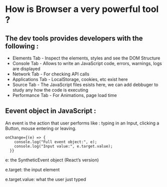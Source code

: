 # How is Browser a very powerful tool ?
## The dev tools provides developers with the following : 
- Elements Tab - Inspect the elements, styles and see the DOM Structure
- Console Tab - Allows to write an JavaScript code, errors, warnings, logs are displayed
- Network Tab - For checking API calls
- Applications Tab - LocalStorage, cookies, etc exist here
- Source Tab - The JavaScript files esists here, we can add debbuger to study any how the code is executing
- Performance Tab - For Animations, page load time

## Eevent object in JavaScript : 
An event is the action that user performs like : typing in an Input, clicking a Button, mouse entering or leaving.
```
onChange={(e) => {
    console.log("Full event object:", e);
    console.log("Input value:", e.target.value);
  }}
```
e: the SyntheticEvent object (React’s version)

e.target: the input element

e.target.value: what the user just typed
